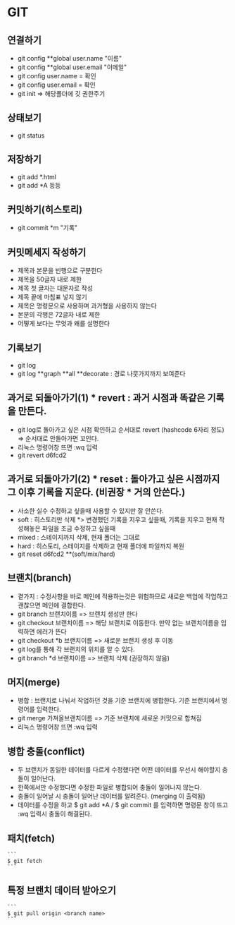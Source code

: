 # GIT
## 연결하기
 * git config **global user.name "이름"
 * git config **global user.email "이메일"
 * git config user.name = 확인
 * git config user.email = 확인
 * git init => 해당폴더에 깃 권한주기

## 상태보기
 * git status

## 저장하기
 * git add *.html
 * git add *A	등등

## 커밋하기(히스토리)
 * git commit *m "기록"

## 커밋메세지 작성하기
 * 제목과 본문을 빈행으로 구분한다
 * 제목을 50글자 내로 제한
 * 제목 첫 글자는 대문자로 작성
 * 제목 끝에 마침표 넣지 않기
 * 제목은 명령문으로 사용하며 과거형을 사용하지 않는다
 * 본문의 각행은 72글자 내로 제한
 * 어떻게 보다는 무엇과 왜를 설명한다

## 기록보기
 * git log
 * git log **graph **all **decorate : 경로 나뭇가지까지 보여준다

## 과거로 되돌아가기(1) * revert : 과거 시점과 똑같은 기록을 만든다.
 * git log로 돌아가고 싶은 시점 확인하고 순서대로 revert (hashcode 6자리 정도) => 순서대로 안돌아가면 꼬인다.
 * 리눅스 명령어창 뜨면 :wq 입력
 * git revert d6fcd2

## 과거로 되돌아가기(2) * reset : 돌아가고 싶은 시점까지 그 이후 기록을 지운다. (비권장 * 거의 안쓴다.)
 * 사소한 실수 수정하고 싶을때 사용할 수 있지만 잘 안쓴다.
 * soft : 히스토리만 삭제 *> 변경했던 기록을 지우고 싶을때, 기록을 지우고 현재 작성해놓은 파일을 조금 수정하고 싶을때
 * mixed : 스테이지까지 삭제, 현재 폴더는 그대로
 * hard : 히스토리, 스테이지를 삭제하고 현재 폴더에 파일까지 복원
 * git reset d6fcd2 **(soft/mix/hard)

## 브랜치(branch)
 * 곁가지 : 수정사항을 바로 메인에 적용하는것은 위험하므로 새로운 백업에 작업하고 괜찮으면 메인에 결합한다.
 * git branch 브랜치이름  => 브랜치 생성만 한다
 * git checkout 브랜치이름 => 해당 브랜치로 이동한다. 만약 없는 브랜치이름을 입력하면 에러가 뜬다
 * git checkout *b 브랜치이름 => 새로운 브랜치 생성 후 이동
 * git log를 통해 각 브랜치의 위치를 알 수 있다.
 * git branch *d 브랜치이름 => 브랜치 삭제 (권장하지 않음)

## 머지(merge)
 * 병합 : 브랜치로 나눠서 작업하던 것을 기준 브랜치에 병합한다. 기준 브랜치에서 명령어를 입력한다.
 * git merge 가져올브랜치이름 => 기준 브랜치에 새로운 커밋으로 합쳐짐
 * 리눅스 명령어창 뜨면 :wq 입력

## 병합 충돌(conflict)
 * 두 브랜치가 동일한 데이터를 다르게 수정했다면 어떤 데이터를 우선시 해야할지 충돌이 일어난다.
 * 한쪽에서만 수정했다면 수정한 파일로 병합되어 충돌이 일어나지 않는다.
 * 충돌이 일어날 시 충돌이 일어난 데이터를 알려준다. (merging 이 출력됨)
 * 데이터를 수정을 하고 $ git add *A / $ git commit 를 입력하면 명령문 창이 뜨고 :wq 입력시 충돌이 해결된다.

 ## 패치(fetch)
    ```
    $ git fetch
    ```

## 특정 브랜치 데이터 받아오기
    ```
    $ git pull origin <branch name>
    ```